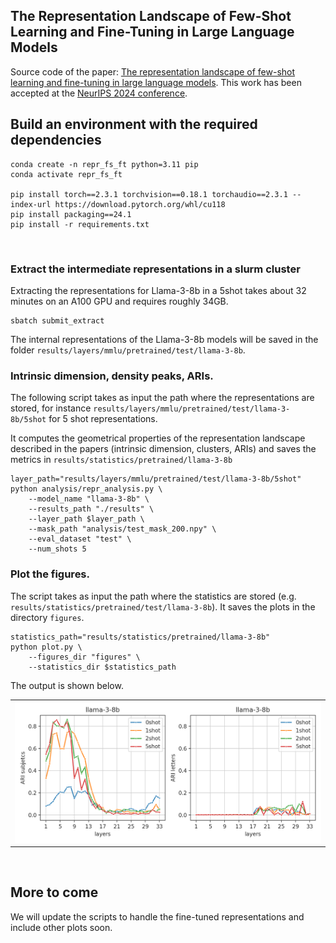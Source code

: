 ## The Representation Landscape of Few-Shot Learning and Fine-Tuning in Large Language Models

Source code of the paper:  [The representation landscape of few-shot learning and fine-tuning in large language models](https://arxiv.org/abs/2409.03662).
This work has been accepted at the [NeurIPS 2024 conference](https://neurips.cc/).
<br>

## Build an environment with the required dependencies
```
conda create -n repr_fs_ft python=3.11 pip
conda activate repr_fs_ft

pip install torch==2.3.1 torchvision==0.18.1 torchaudio==2.3.1 --index-url https://download.pytorch.org/whl/cu118
pip install packaging==24.1
pip install -r requirements.txt
```

<br>

### Extract the intermediate representations in a slurm cluster

Extracting the representations for Llama-3-8b in a 5shot takes about 32 minutes on an A100 GPU and requires roughly 34GB.

```
sbatch submit_extract
```
The internal representations of the Llama-3-8b models will be saved in the folder `results/layers/mmlu/pretrained/test/llama-3-8b`. 


### Intrinsic dimension, density peaks, ARIs.

The following script takes as input the path where the representations are stored, for instance `results/layers/mmlu/pretrained/test/llama-3-8b/5shot` for 5 shot representations.

It computes the geometrical properties of the representation landscape described in the papers (intrinsic dimension, clusters, ARIs) and saves the metrics in `results/statistics/pretrained/llama-3-8b`

```
layer_path="results/layers/mmlu/pretrained/test/llama-3-8b/5shot"
python analysis/repr_analysis.py \
    --model_name "llama-3-8b" \
    --results_path "./results" \
    --layer_path $layer_path \
    --mask_path "analysis/test_mask_200.npy" \
    --eval_dataset "test" \
    --num_shots 5  
```


### Plot the figures. 
The script takes as input the path where the statistics are stored (e.g. `results/statistics/pretrained/test/llama-3-8b`). It saves the plots in the directory `figures`.

```
statistics_path="results/statistics/pretrained/llama-3-8b"
python plot.py \
    --figures_dir "figures" \
    --statistics_dir $statistics_path
```
The output is shown below.

<table>
  <tr>
    <td><img src=figures/aris.png width="500"></td>
  </tr>
</table>

<br>

## More to come
We will update the scripts to handle the fine-tuned representations and include other plots soon. 

